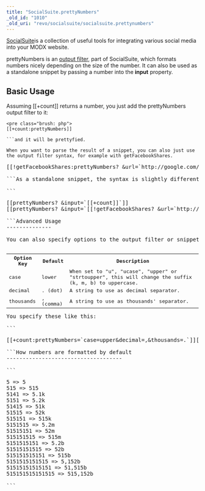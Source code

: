 ```yaml
---
title: "SocialSuite.prettyNumbers"
_old_id: "1010"
_old_uri: "revo/socialsuite/socialsuite.prettynumbers"
---
```


[SocialSuite](/extras/revo/socialsuite "SocialSuite")is a collection of useful tools for integrating various social media into your MODX website.

prettyNumbers is an [output filter](/display/revolution20/Input+and+Output+Filters "Input and Output Filters"), part of SocialSuite, which formats numbers nicely depending on the size of the number. It can also be used as a standalone snippet by passing a number into the **input** property.

Basic Usage
-----------

Assuming \[\[+count\]\] returns a number, you just add the prettyNumbers output filter to it:

```
<pre class="brush: php">
[[+count:prettyNumbers]]

```and it will be prettyfied.

When you want to parse the result of a snippet, you can also just use the output filter syntax, for example with getFacebookShares.

```
<pre class="brush: php">
[[!getFacebookShares:prettyNumbers? &url=`http://google.com/`]]

```As a standalone snippet, the syntax is slightly different in both scenarios:

```
<pre class="brush: php">
[[prettyNumbers? &input=`[[+count]]`]]
[[prettyNumbers? &input=`[[!getFacebookShares? &url=`http://google.com/`]]`]]

```Advanced Usage
--------------

You can also specify options to the output filter or snippet to change how it formats the number. These are as follows:

<table><tbody><tr><th>Option Key</th><th>Default</th><th>Description</th></tr><tr><td>case</td><td>lower</td><td>When set to "u", "ucase", "upper" or "strtoupper", this will change the suffix (k, m, b) to uppercase.</td></tr><tr><td>decimal</td><td>. (dot)</td><td>A string to use as decimal separator.</td></tr><tr><td>thousands</td><td>, (comma)</td><td>A string to use as thousands' separator.</td></tr></tbody></table>You specify these like this:

```
<pre class="brush: php">
[[+count:prettyNumbers=`case=upper&decimal=,&thousands=.`]][[prettyNumbers? &input=`[[!getFacebookShares? &url=`http://google.com/`]]` &options=`case=upper&decimal=,&thousands=.`]]

```How numbers are formatted by default
------------------------------------

```
<pre class="brush: php">
5 => 5 
515 => 515 
5141 => 5.1k 
5151 => 5.2k 
51415 => 51k 
51515 => 52k 
515151 => 515k 
5151515 => 5.2m 
51515151 => 52m 
515151515 => 515m 
5151515151 => 5.2b 
51515151515 => 52b 
515151515151 => 515b 
5151515151515 => 5,152b 
51515151515151 => 51,515b 
515151515151515 => 515,152b 

```